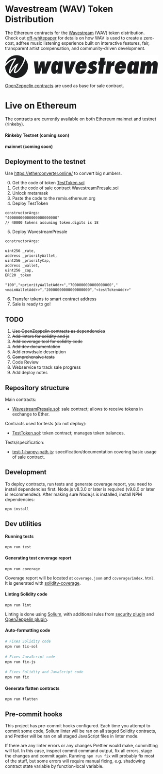 # Wavestream (WAV) Token Distribution

The Ethereum contracts for the [Wavestream](https://wavestream.io/) (WAV) token
distribution. Check out [off-whitepaper](https://wavestream.io/whitepaper/) for details on how WAV is used to create a zero-cost, adfree music listening experience built on interactive features, fair, transparent artist compensation, and community-driven development.

![wavestream](wavestream.png)

[OpenZeppelin contracts](https://github.com/OpenZeppelin/zeppelin-solidity/tree/master/contracts) are used as base for sale contract.


# Live on Ethereum

The contracts are currently available on both Ethereum mainnet and testnet (rinkeby).

#### Rinkeby Testnet (coming soon)

#### mainnet (coming soon)

## Deployment to the testnet

Use https://etherconverter.online/ to convert big numbers.

0. Get the code of token [TestToken.sol](flat/TestToken.sol)
1. Get the code of sale contract [WavestreamPresale.sol](flat/WavestreamPresale.sol)
2. Unlock metamask
3. Paste the code to the remix.ethereum.org
4. Deploy TestToken
```
constructorArgs:
"40000000000000000000000"
// 40000 tokens assuming token.digits is 18
```
5. Deploy WavestreamPresale
```
constructorArgs:

uint256 _rate,
address _priorityWallet,
uint256 _priorityCap,
address _wallet,
uint256 _cap,
ERC20 _token

"100","<priorityWalletAddr>","7000000000000000000","<mainWalletAddr>","20000000000000000000","<testTokenAddr>"
```
6. Transfer tokens to smart contract address
7. Sale is ready to go!

## TODO

1. ~~Use OpenZeppelin contracts as dependencies~~
2. ~~Add linters for solidity and js~~
3. ~~Add coverage tool for solidity code~~
4. ~~Add dev documentation~~
5. ~~Add crowdsale description~~
6. ~~Comprehensive tests~~
7. Code Review
8. Webservice to track sale progress
9. Add deploy notes


## Repository structure

Main contracts:

* [WavestreamPresale.sol](contracts/WavestreamPresale.sol): sale contract; allows to receive tokens in exchange to Ether.

Contracts used for tests (do not deploy):

* [TestToken.sol](contracts/TestToken.sol): token contract; manages token balances.

Tests/specification:

* [test-1-happy-path.js](test/test-1-happy-path.js): specification/documentation covering basic usage of sale contract.


## Development

To deploy contracts, run tests and generate coverage report, you need to install dependencies first. Node.js v8.3.0 or later is required (v9.8.0 or later is recommended). After making sure Node.js is installed, install NPM dependencies:

```
npm install
```


## Dev utilities

#### Running tests

```
npm run test
```

#### Generating test coverage report

```
npm run coverage
```

Coverage report will be located at `coverage.json` and `coverage/index.html`. It is generated with [solidity-coverage](https://github.com/sc-forks/solidity-coverage).

#### Linting Solidity code

```
npm run lint
```

Linting is done using [Solium](https://github.com/duaraghav8/Solium), with additional rules from [security plugin](https://github.com/duaraghav8/solium-plugin-security) and [OpenZeppelin plugin](https://github.com/OpenZeppelin/solium-plugin-zeppelin).

#### Auto-formatting code

```sh
# Fixes Solidity code
npm run tix-sol

# Fixes JavaScript code
npm run fix-js

# Fixes Solidity and JavaScript code
npm run fix
```

#### Generate flatten contracts

```
npm run flatten
```


## Pre-commit hooks

This project has pre-commit hooks configured. Each time you attempt to commit some code, Solium linter will be ran on all staged Solidity contracts, and Prettier will be ran on all staged JavaScript files in linter mode.

If there are any linter errors or any changes Prettier would make, committing will fail. In this case, inspect commit command output, fix all errors, stage the changes and commit again. Running `npm run fix` will probably fix most of the stuff, but some errors will require manual fixing, e.g. shadowing contract state variable by function-local variable.
